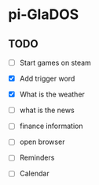 # pi-GlaDOS
## TODO
 - [ ] Start games on steam
 - [X] Add trigger word
 - [X] What is the weather
 - [ ] what is the news
 - [ ] finance information
 - [ ] open browser
 - [ ] Reminders
 - [ ] Calendar
 
